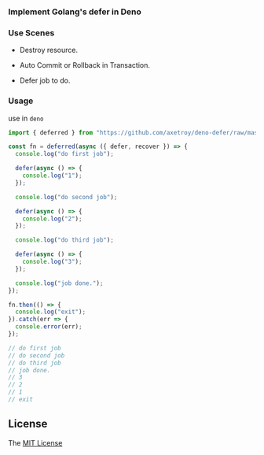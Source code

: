### Implement Golang's defer in Deno

### Use Scenes

- Destroy resource.

- Auto Commit or Rollback in Transaction.

- Defer job to do.

### Usage

use in `deno`

```typescript
import { deferred } from "https://github.com/axetroy/deno-defer/raw/master/mod.ts";

const fn = deferred(async ({ defer, recover }) => {
  console.log("do first job");

  defer(async () => {
    console.log("1");
  });

  console.log("do second job");

  defer(async () => {
    console.log("2");
  });

  console.log("do third job");

  defer(async () => {
    console.log("3");
  });

  console.log("job done.");
});

fn.then(() => {
  console.log("exit");
}).catch(err => {
  console.error(err);
});

// do first job
// do second job
// do third job
// job done.
// 3
// 2
// 1
// exit
```

## License

The [MIT License](https://github.com/axetroy/deno-defer/blob/master/LICENSE)

